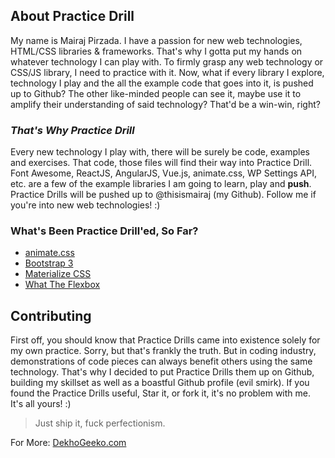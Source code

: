 ## About Practice Drill

My name is Mairaj Pirzada. I have a passion for new web technologies, HTML/CSS libraries & frameworks. That's why I gotta put my hands on whatever technology I can play with. To firmly grasp any web technology or CSS/JS library, I need to practice with it. Now, what if every library I explore, technology I play and the all the example code that goes into it, is pushed up to Github? The other like-minded people can see it, maybe use it to amplify their understanding of said technology? That'd be a win-win, right?

### *That's Why Practice Drill* ###

Every new technology I play with, there will be surely be code, examples and exercises. That code, those files will find their way into Practice Drill. Font Awesome, ReactJS, AngularJS, Vue.js, animate.css, WP Settings API, etc. are a few of the example libraries I am going to learn, play and **push**. Practice Drills will be pushed up to @thisismairaj (my Github). Follow me if you're into new web technologies! :)

### What's Been Practice Drill'ed, So Far?

- [animate.css](https://thisismairaj.github.io/practice-drills/animate-css/)
- [Bootstrap 3](https://thisismairaj.github.io/practice-drills/bootstrap/)
- [Materialize CSS](https://thisismairaj.github.io/practice-drills/materialize/)
- [What The Flexbox](https://thisismairaj.github.io/practice-drills/whattheflexbox)

## Contributing

First off, you should know that Practice Drills came into existence solely for my own practice. Sorry, but that's frankly the truth. But in coding industry, demonstrations of code pieces can always benefit others using the same technology. That's why I decided to put Practice Drills them up on Github, building my skillset as well as a boastful Github profile (evil smirk). If you found the Practice Drills useful, Star it, or fork it, it's no problem with me. It's all yours! :)

> Just ship it, fuck perfectionism.

For More: [DekhoGeeko.com](https://dekhogeeko.com)
